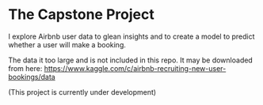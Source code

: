 # The Capstone Project

I explore Airbnb user data to glean insights and to create a model to predict whether a user will make a booking. 

The data it too large and is not included in this repo. It may be downloaded from here: https://www.kaggle.com/c/airbnb-recruiting-new-user-bookings/data 

(This project is currently under development)
